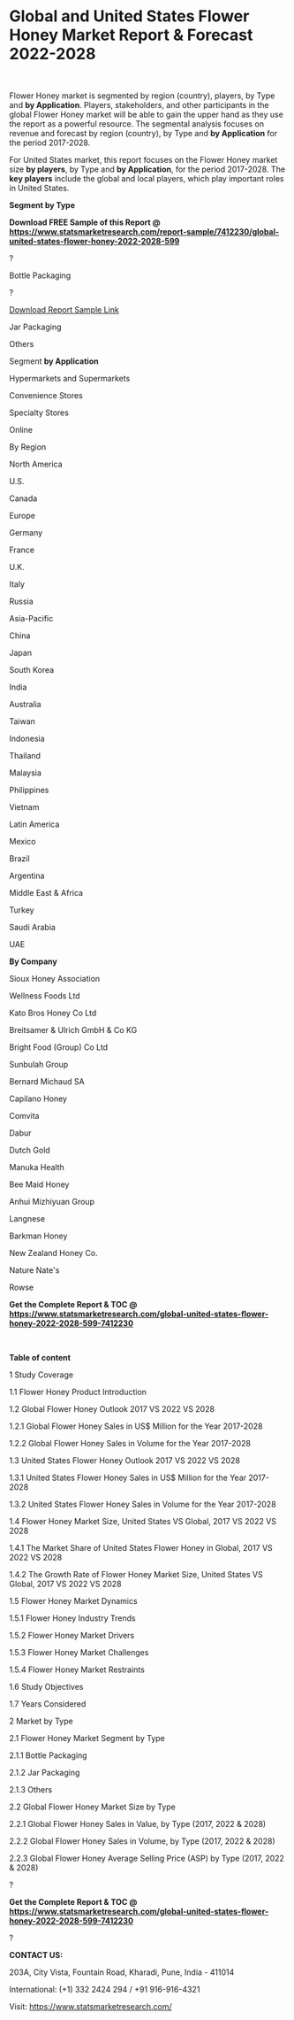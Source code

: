 <h1>Global and United States Flower Honey Market Report & Forecast 2022-2028</h1><br/><p>Flower Honey market is segmented by region (country), players, by Type and <strong>by Application</strong>. Players, stakeholders, and other participants in the global Flower Honey market will be able to gain the upper hand as they use the report as a powerful resource. The segmental analysis focuses on revenue and forecast by region (country), by Type and <strong>by Application</strong> for the period 2017-2028.</p>
 
 
 
 <p>For United States market, this report focuses on the Flower Honey market size <strong>by players</strong>, by Type and <strong>by Application</strong>, for the period 2017-2028. The <strong>key players</strong> include the global and local players, which play important roles in United States.</p>
 
 
 
 <p><strong>Segment by Type</strong></p>
 
 
 
 <div><b>Download FREE Sample of this Report @ <a href="https://www.statsmarketresearch.com/download-free-sample/7412230/global-united-states-flower-honey-2022-2028-599">https://www.statsmarketresearch.com/report-sample/7412230/global-united-states-flower-honey-2022-2028-599</a></b></div>
 
 
 
 <p>? </p>
 
 
 
 <p>Bottle Packaging</p>
 
 
 
 <p>? </p>
 
 
 
 <p><a href="https://www.statsmarketresearch.com/download-free-sample/7412230/global-united-states-flower-honey-2022-2028-599">Download Report Sample Link</a></p>
 
 
 
 <p>Jar Packaging</p>
 
 
 
 <p>Others</p>
 
 
 
 <p>Segment <strong>by Application</strong></p>
 
 
 
 <p>Hypermarkets and Supermarkets</p>
 
 
 
 <p>Convenience Stores</p>
 
 
 
 <p>Specialty Stores</p>
 
 
 
 <p>Online</p>
 
 
 
 <p>By Region</p>
 
 
 
 <p>North America</p>
 
 
 
 <p>U.S.</p>
 
 
 
 <p>Canada</p>
 
 
 
 <p>Europe</p>
 
 
 
 <p>Germany</p>
 
 
 
 <p>France</p>
 
 
 
 <p>U.K.</p>
 
 
 
 <p>Italy</p>
 
 
 
 <p>Russia</p>
 
 
 
 <p>Asia-Pacific</p>
 
 
 
 <p>China</p>
 
 
 
 <p>Japan</p>
 
 
 
 <p>South Korea</p>
 
 
 
 <p>India</p>
 
 
 
 <p>Australia</p>
 
 
 
 <p>Taiwan</p>
 
 
 
 <p>Indonesia</p>
 
 
 
 <p>Thailand</p>
 
 
 
 <p>Malaysia</p>
 
 
 
 <p>Philippines</p>
 
 
 
 <p>Vietnam</p>
 
 
 
 <p>Latin America</p>
 
 
 
 <p>Mexico</p>
 
 
 
 <p>Brazil</p>
 
 
 
 <p>Argentina</p>
 
 
 
 <p>Middle East & Africa</p>
 
 
 
 <p>Turkey</p>
 
 
 
 <p>Saudi Arabia</p>
 
 
 
 <p>UAE</p>
 
 
 
 <p><strong>By Company</strong></p>
 
 
 
 <p>Sioux Honey Association</p>
 
 
 
 <p>Wellness Foods Ltd</p>
 
 
 
 <p>Kato Bros Honey Co Ltd</p>
 
 
 
 <p>Breitsamer & Ulrich GmbH & Co KG</p>
 
 
 
 <p>Bright Food (Group) Co Ltd</p>
 
 
 
 <p>Sunbulah Group</p>
 
 
 
 <p>Bernard Michaud SA</p>
 
 
 
 <p>Capilano Honey</p>
 
 
 
 <p>Comvita</p>
 
 
 
 <p>Dabur</p>
 
 
 
 <p>Dutch Gold</p>
 
 
 
 <p>Manuka Health</p>
 
 
 
 <p>Bee Maid Honey</p>
 
 
 
 <p>Anhui Mizhiyuan Group</p>
 
 
 
 <p>Langnese</p>
 
 
 
 <p>Barkman Honey</p>
 
 
 
 <p>New Zealand Honey Co.</p>
 
 
 
 <p>Nature Nate&#39;s</p>
 
 
 
 <p>Rowse</p>
 
 
 
 <div><b>Get the Complete Report & TOC @ <a href="https://www.statsmarketresearch.com/global-united-states-flower-honey-2022-2028-599-7412230">https://www.statsmarketresearch.com/global-united-states-flower-honey-2022-2028-599-7412230</a></b></div>
 
 
 
 <p><br />
 
 <b>Table of content</b></p>
 
 
 
 <p>1 Study Coverage<br />
 
 1.1 Flower Honey Product Introduction<br />
 
 1.2 Global Flower Honey Outlook 2017 VS 2022 VS 2028<br />
 
 1.2.1 Global Flower Honey Sales in US$ Million for the Year 2017-2028<br />
 
 1.2.2 Global Flower Honey Sales in Volume for the Year 2017-2028<br />
 
 1.3 United States Flower Honey Outlook 2017 VS 2022 VS 2028<br />
 
 1.3.1 United States Flower Honey Sales in US$ Million for the Year 2017-2028<br />
 
 1.3.2 United States Flower Honey Sales in Volume for the Year 2017-2028<br />
 
 1.4 Flower Honey Market Size, United States VS Global, 2017 VS 2022 VS 2028<br />
 
 1.4.1 The Market Share of United States Flower Honey in Global, 2017 VS 2022 VS 2028<br />
 
 1.4.2 The Growth Rate of Flower Honey Market Size, United States VS Global, 2017 VS 2022 VS 2028<br />
 
 1.5 Flower Honey Market Dynamics<br />
 
 1.5.1 Flower Honey Industry Trends<br />
 
 1.5.2 Flower Honey Market Drivers<br />
 
 1.5.3 Flower Honey Market Challenges<br />
 
 1.5.4 Flower Honey Market Restraints<br />
 
 1.6 Study Objectives<br />
 
 1.7 Years Considered<br />
 
 2 Market by Type<br />
 
 2.1 Flower Honey Market Segment by Type<br />
 
 2.1.1 Bottle Packaging<br />
 
 2.1.2 Jar Packaging<br />
 
 2.1.3 Others<br />
 
 2.2 Global Flower Honey Market Size by Type<br />
 
 2.2.1 Global Flower Honey Sales in Value, by Type (2017, 2022 & 2028)<br />
 
 2.2.2 Global Flower Honey Sales in Volume, by Type (2017, 2022 & 2028)<br />
 
 2.2.3 Global Flower Honey Average Selling Price (ASP) by Type (2017, 2022 & 2028)<br />
 
 ? </p>
 
 
 
 <div><b>Get the Complete Report & TOC @ <a href="https://www.statsmarketresearch.com/global-united-states-flower-honey-2022-2028-599-7412230">https://www.statsmarketresearch.com/global-united-states-flower-honey-2022-2028-599-7412230</a></b></div>
 
 
 
 <p>? </p>
 
 
 
 <p><b>CONTACT US:</b><br />
 
 203A, City Vista, Fountain Road, Kharadi, Pune, India - 411014<br />
 
 International: (+1) 332 2424 294 / +91 916-916-4321<br />
 
 Visit: <a href="https://www.statsmarketresearch.com/">https://www.statsmarketresearch.com/</a></p>